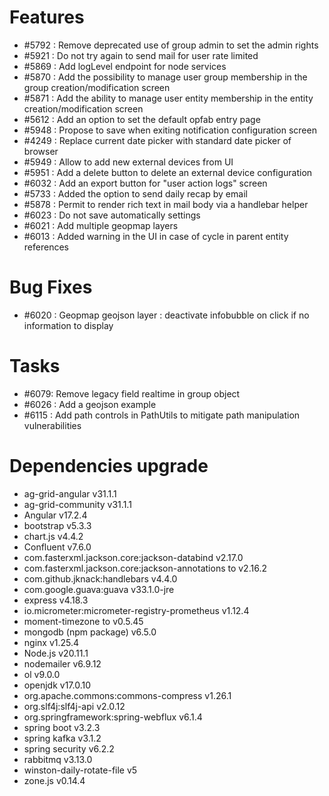 
# Features

- #5792 : Remove deprecated use of group admin to set the admin rights
- #5921 : Do not try again to send mail for user rate limited
- #5869 : Add logLevel endpoint for node services
- #5870 : Add the possibility to manage user group membership in the group creation/modification screen
- #5871 : Add the ability to manage user entity membership in the entity creation/modification screen
- #5612 : Add an option to set the default opfab entry page
- #5948 : Propose to save when exiting notification configuration screen
- #4249 : Replace current date picker with standard date picker of browser
- #5949 : Allow to add new external devices from UI
- #5951 : Add a delete button to delete an external device configuration
- #6032 : Add an export button for "user action logs" screen
- #5733 : Added the option to send daily recap by email
- #5878 : Permit to render rich text in mail body via a handlebar helper
- #6023 : Do not save automatically settings
- #6021 : Add multiple geopmap layers
- #6013 : Added warning in the UI in case of cycle in parent entity references
  
# Bug Fixes

- #6020 : Geopmap geojson layer : deactivate infobubble on click if no information to display


# Tasks
- #6079: Remove legacy field realtime in group object
- #6026 : Add a geojson example
- #6115 : Add path controls in PathUtils to mitigate path manipulation vulnerabilities

# Dependencies upgrade

- ag-grid-angular v31.1.1
- ag-grid-community v31.1.1
- Angular v17.2.4
- bootstrap v5.3.3
- chart.js v4.4.2
- Confluent v7.6.0
- com.fasterxml.jackson.core:jackson-databind v2.17.0
- com.fasterxml.jackson.core:jackson-annotations to v2.16.2
- com.github.jknack:handlebars v4.4.0
- com.google.guava:guava v33.1.0-jre
- express v4.18.3
- io.micrometer:micrometer-registry-prometheus v1.12.4
- moment-timezone to v0.5.45
- mongodb (npm package) v6.5.0
- nginx v1.25.4
- Node.js v20.11.1
- nodemailer v6.9.12
- ol v9.0.0
- openjdk v17.0.10
- org.apache.commons:commons-compress v1.26.1
- org.slf4j:slf4j-api v2.0.12
- org.springframework:spring-webflux v6.1.4
- spring boot v3.2.3
- spring kafka v3.1.2
- spring security v6.2.2
- rabbitmq v3.13.0
- winston-daily-rotate-file v5
- zone.js v0.14.4 


